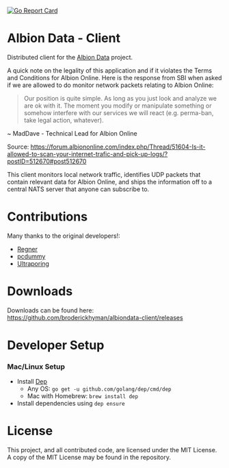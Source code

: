 [![Go Report Card](https://goreportcard.com/badge/github.com/broderickhyman/albiondata-client)](https://goreportcard.com/report/github.com/broderickhyman/albiondata-client)

# Albion Data - Client
Distributed client for the [Albion Data](https://albion-data.com/)
project.

A quick note on the legality of this application and if it
violates the Terms and Conditions for Albion Online. Here is
the response from SBI when asked if we are allowed to do
monitor network packets relating to Albion Online:
> Our position is quite simple. As long as you just look and
analyze we are ok with it. The moment you modify or manipulate
something or somehow interfere with our services we will react
(e.g. perma-ban, take legal action, whatever).

~ MadDave - Technical Lead for Albion Online

Source: https://forum.albiononline.com/index.php/Thread/51604-Is-it-allowed-to-scan-your-internet-trafic-and-pick-up-logs/?postID=512670#post512670

This client monitors local network traffic, identifies UDP packets
that contain relevant data for Albion Online, and ships the information
off to a central NATS server that anyone can subscribe to.

# Contributions
Many thanks to the original developers!:
- [Regner](https://github.com/Regner)
- [pcdummy](https://github.com/pcdummy)
- [Ultraporing](https://github.com/Ultraporing)

# Downloads
Downloads can be found here: https://github.com/broderickhyman/albiondata-client/releases

# Developer Setup
### Mac/Linux Setup
- Install [Dep](https://github.com/golang/dep)
  - Any OS: `go get -u github.com/golang/dep/cmd/dep`
  - Mac with Homebrew: `brew install dep`
- Install dependencies using `dep ensure`

# License
This project, and all contributed code, are licensed under the MIT
License. A copy of the MIT License may be found in the repository.
